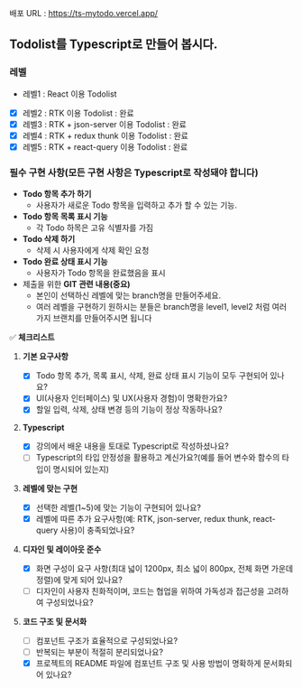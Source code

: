 배포 URL : https://ts-mytodo.vercel.app/
## Todolist를 Typescript로 만들어 봅시다.

### 레벨

- 레벨1 : React 이용 Todolist
- [x] 레벨2 : RTK 이용 Todolist : 완료
- [x] 레벨3 : RTK + json-server 이용 Todolist : 완료
- [x] 레벨4 : RTK + redux thunk 이용 Todolist : 완료
- [x] 레벨5 : RTK + react-query 이용 Todolist : 완료

### 필수 구현 사항(모든 구현 사항은 Typescript로 작성돼야 합니다)

- **Todo 항목 추가 하기**
  - 사용자가 새로운 Todo 항목을 입력하고 추가 할 수 있는 기능.
- **Todo 항목 목록 표시 기능**
  - 각 Todo 하목은 고유 식별자를 가짐
- **Todo 삭제 하기**
  - 삭제 시 사용자에게 삭제 확인 요청
- **Todo 완료 상태 표시 기능**
  - 사용자가 Todo 항목을 완료했음을 표시
- 제출을 위한 **GIT 관련 내용(중요)**
  - 본인이 선택하신 레벨에 맞는 branch명을 만들어주세요.
  - 여러 레벨을 구현하기 원하시는 분들은 branch명을 level1, level2 처럼 여러가지 브랜치를 만들어주시면 됩니다

✅ **체크리스트**

1. **기본 요구사항**

   - [x] Todo 항목 추가, 목록 표시, 삭제, 완료 상태 표시 기능이 모두 구현되어 있나요?
   - [x] UI(사용자 인터페이스) 및 UX(사용자 경험)이 명확한가요?
   - [x] 할일 입력, 삭제, 상태 변경 등의 기능이 정상 작동하나요?

2. **Typescript**
   - [x] 강의에서 배운 내용을 토대로 Typescript로 작성하셨나요?
   - [ ] Typescript의 타입 안정성을 활용하고 계신가요?(예를 들어 변수와 함수의 타입이 명시되어 있는지)
3. **레벨에 맞는 구현**
   - [x] 선택한 레벨(1~5)에 맞는 기능이 구현되어 있나요?
   - [x] 레벨에 따른 추가 요구사항(예: RTK, json-server, redux thunk, react-query 사용)이 충족되었나요?
4. **디자인 및 레이아웃 준수**
   - [x] 화면 구성이 요구 사항(최대 넓이 1200px, 최소 넓이 800px, 전체 화면 가운데 정렬)에 맞게 되어 있나요?
   - [ ] 디자인이 사용자 친화적이며, 코드는 협업을 위하여 가독성과 접근성을 고려하여 구성되었나요?
5. **코드 구조 및 문서화**
   - [ ] 컴포넌트 구조가 효율적으로 구성되었나요?
   - [ ] 반복되는 부분이 적절히 분리되었나요?
   - [x] 프로젝트의 README 파일에 컴포넌트 구조 및 사용 방법이 명확하게 문서화되어 있나요?
